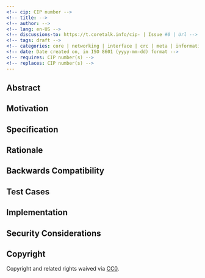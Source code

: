 ```yaml
---
<!-- cip: CIP number -->
<!-- title: -->
<!-- author: -->
<!-- lang: en-US -->
<!-- discussions-to: https://t.coretalk.info/cip- | Issue #0 | Url -->
<!-- tags: draft -->
<!-- categories: core | networking | interface | crc | meta | informational -->
<!-- date: Date created on, in ISO 8601 (yyyy-mm-dd) format -->
<!-- requires: CIP number(s) -->
<!-- replaces: CIP number(s) -->
---
```


<!-- This is the suggested template for new CIP. Note that a CIP number will be assigned by an editor. When opening a pull request to submit your CIP, please use an abbreviated title in the filename, `cip-ID.md`, where "ID" is CIP ID. The title should be 44 characters or less. -->
<!-- Provide a simplified and layman-accessible explanation of the CIP. -->


<!-- more -->
## Abstract
<!-- A short (~200 words) description of the technical issue being addressed. -->


## Motivation
<!-- The motivation is critical for CIP that wants to change the Core protocol. It should clearly explain why the existing protocol specification is inadequate to address the problem that the CIP solves. CIP submissions without sufficient motivation may be rejected outright. -->


## Specification
<!-- The technical specification should describe the syntax and semantics of any new feature. The specification should be detailed enough to allow competing, interoperable implementations for any of the current Core platforms. -->


## Rationale
<!-- The rationale fleshes out the specification by describing what motivated the design and why particular design decisions were made. It should describe alternate designs that were considered and related work. The rationale may also provide evidence of consensus within the community, and should discuss important objections or concerns raised during the discussion. -->


## Backwards Compatibility
<!-- All CIPs that introduce backward incompatibilities must include a section describing these incompatibilities and their severity. The CIP must explain how the author proposes to deal with these incompatibilities. CIP submissions without a sufficient backward compatibility treatise may be rejected outright. -->


## Test Cases
<!-- Test cases for implementation are mandatory for CIPs that are affecting consensus changes. Other CIPs can choose to include links to test cases if applicable. -->


## Implementation
<!-- The implementations must be completed before any CIP is given status "Final", but it need not be completed before the CIP is accepted. While there is merit to the approach of reaching consensus on the specification and rationale before writing code, the principle of "rough consensus and running code" is still useful when it comes to resolving many discussions of API details. -->


## Security Considerations
<!-- All CIPs must contain a section that discusses the security implications/considerations relevant to the proposed change. Include information that might be important for security discussions, surface risks, and can be used throughout the life cycle of the proposal. CIP submissions missing the "Security Considerations" section will be rejected. A CIP cannot proceed to status "Final" without a Security Considerations discussion deemed sufficient by the reviewers. -->


## Copyright
Copyright and related rights waived via [CC0](https://creativecommons.org/publicdomain/zero/1.0/).
